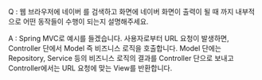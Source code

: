Q : 웹 브라우저에 네이버 를 검색하고 화면에 네이버 화면이 출력이 될 때 까지 내부적으로 어떤 동작들이 수행이 되는지 설명해주세요.


A : Spring MVC로 예시를 들겠습니다. 사용자로부터 URL 요청이 발생하면, Controller 단에서 Model 즉 비즈니스 로직을 호출합니다. Model 단에는 Repository, Service 등의 비즈니스 로직의 결과를 Controller 단으로 보내고 Controller에서는 URL 요청에 맞는 View를 반환합니다.
